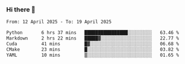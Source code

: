 ### Hi there 👋

<!--[![Top Langs](https://github-readme-stats.vercel.app/api/top-langs/?username=Shuze-Liu)](https://github.com/Shuze-Liu/github-readme-stats)-->
<!--START_SECTION:waka-->

```txt
From: 12 April 2025 - To: 19 April 2025

Python       6 hrs 37 mins   ████████████████░░░░░░░░░   63.46 %
Markdown     2 hrs 22 mins   █████▓░░░░░░░░░░░░░░░░░░░   22.77 %
Cuda         41 mins         █▓░░░░░░░░░░░░░░░░░░░░░░░   06.68 %
CMake        23 mins         █░░░░░░░░░░░░░░░░░░░░░░░░   03.82 %
YAML         10 mins         ▒░░░░░░░░░░░░░░░░░░░░░░░░   01.65 %
```

<!--END_SECTION:waka-->

<!--
**Shuze-Liu/Shuze-Liu** is a ✨ _special_ ✨ repository because its `README.md` (this file) appears on your GitHub profile.

Here are some ideas to get you started:

- 🔭 I’m currently working on ...
- 🌱 I’m currently learning ...
- 👯 I’m looking to collaborate on ...
- 🤔 I’m looking for help with ...
- 💬 Ask me about ...
- 📫 How to reach me: ...
- 😄 Pronouns: ...
- ⚡ Fun fact: ...
-->
